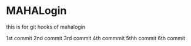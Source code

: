 # MAHALogin
this is for git hooks  of mahalogin

1st commit
2nd commit
3rd commit 
4th commmit
5thh commit
6th commit
